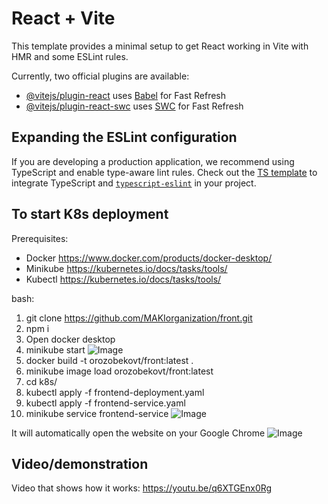 # React + Vite

This template provides a minimal setup to get React working in Vite with HMR and some ESLint rules.

Currently, two official plugins are available:

- [@vitejs/plugin-react](https://github.com/vitejs/vite-plugin-react/blob/main/packages/plugin-react/README.md) uses [Babel](https://babeljs.io/) for Fast Refresh
- [@vitejs/plugin-react-swc](https://github.com/vitejs/vite-plugin-react-swc) uses [SWC](https://swc.rs/) for Fast Refresh

## Expanding the ESLint configuration

If you are developing a production application, we recommend using TypeScript and enable type-aware lint rules. Check out the [TS template](https://github.com/vitejs/vite/tree/main/packages/create-vite/template-react-ts) to integrate TypeScript and [`typescript-eslint`](https://typescript-eslint.io) in your project.

## To start K8s deployment

Prerequisites:
- Docker https://www.docker.com/products/docker-desktop/
- Minikube https://kubernetes.io/docs/tasks/tools/
- Kubectl https://kubernetes.io/docs/tasks/tools/

bash:
1. git clone https://github.com/MAKIorganization/front.git
2. npm i
3. Open docker desktop
4. minikube start
![Image](https://github.com/user-attachments/assets/20f82874-7997-4ff9-9dfa-e8d1f94c8067)
5. docker build -t orozobekovt/front:latest .
6. minikube image load orozobekovt/front:latest
7. cd k8s/
8. kubectl apply -f frontend-deployment.yaml
9. kubectl apply -f frontend-service.yaml
10. minikube service frontend-service
![Image](https://github.com/user-attachments/assets/1bfcf701-0ebe-4ce2-8139-eeab3b707e0d)

It will automatically open the website on your Google Chrome
![Image](https://github.com/user-attachments/assets/49248837-260b-4ed6-9b92-5214e3aa774c)

## Video/demonstration

Video that shows how it works: https://youtu.be/q6XTGEnx0Rg


